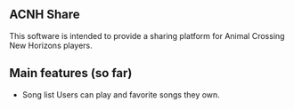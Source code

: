 ## ACNH Share

This software is intended to provide a sharing platform for Animal Crossing New Horizons players.

## Main features (so far)

- Song list
 Users can play and favorite songs they own.
 
